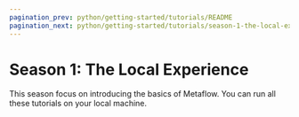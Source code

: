 ```yaml
---
pagination_prev: python/getting-started/tutorials/README
pagination_next: python/getting-started/tutorials/season-1-the-local-experience/episode00
---
```


# Season 1: The Local Experience

This season focus on introducing the basics of Metaflow. You can run all these tutorials on your local machine.
